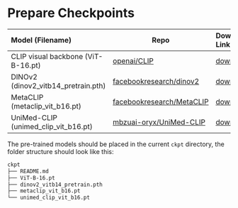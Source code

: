 # Prepare Checkpoints

| **Model (Filename)**                 | **Repo**                                                                                                                                                                     | **Download Link**                                                                                                                                |
| :----------------------------------- | ---------------------------------------------------------------------------------------------------------------------------------------------------------------------------- | :----------------------------------------------------------------------------------------------------------------------------------------------- |
| CLIP visual backbone (ViT-B-16.pt)   | [openai/CLIP](https://github.com/openai/CLIP)                                                                                                                                | [download](https://openaipublic.azureedge.net/clip/models/5806e77cd80f8b59890b7e101eabd078d9fb84e6937f9e85e4ecb61988df416f/ViT-B-16.pt)          |
| DINOv2 (dinov2_vitb14_pretrain.pth)  | [facebookresearch/dinov2](https://github.com/facebookresearch/dinov2?tab=readme-ov-file#pretrained-models:~:text=backbone%20only-,ViT%2DB/14%20distilled,86%20M,-%E2%9D%8C)  | [download](https://dl.fbaipublicfiles.com/dinov2/dinov2_vitb14/dinov2_vitb14_pretrain.pth)                                                       |
| MetaCLIP (metaclip_vit_b16.pt)       | [facebookresearch/MetaCLIP](https://github.com/facebookresearch/MetaCLIP#:~:text=65.5-,ViT%2DB%2D16%2Dquickgelu,-metaclip_400m)                                              | [download](https://dl.fbaipublicfiles.com/MMPT/metaclip/b16_400m.pt)                                                                             |
| UniMed-CLIP (unimed_clip_vit_b16.pt) | [mbzuai-oryx/UniMed-CLIP](https://github.com/mbzuai-oryx/UniMed-CLIP?tab=readme-ov-file#:~:text=on%2021%20datasets-,ViT%2DB%2D16%2Dquickgelu,-BiomedNLP%2DBiomedBERT%2Dbase) | [download](https://mbzuaiac-my.sharepoint.com/:u:/g/personal/uzair_khattak_mbzuai_ac_ae/Ee8EpjZS6SJGiZUrV7DyLxkBrVFir5YzMjYZIc8aEc2oUA?e=I7KvRb) |

The pre-trained models should be placed in the current `ckpt` directory, the folder structure should look like this:

```bash
ckpt
├── README.md
├── ViT-B-16.pt
├── dinov2_vitb14_pretrain.pth
├── metaclip_vit_b16.pt
└── unimed_clip_vit_b16.pt
```